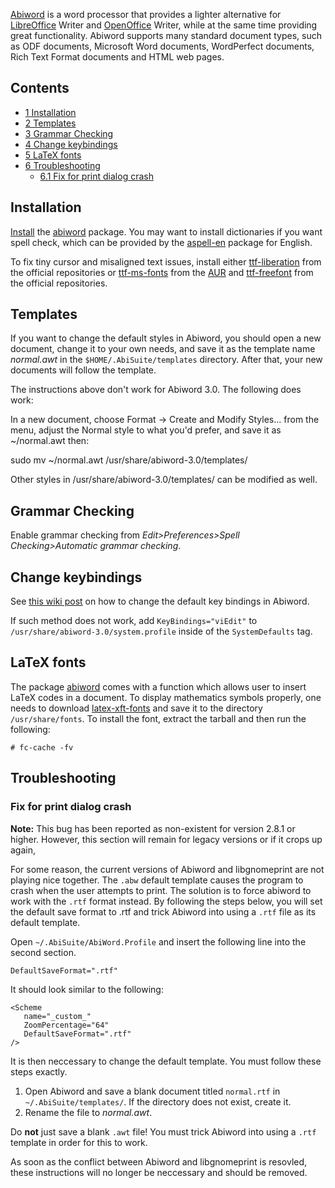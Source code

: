 [Abiword](http://www.abisource.com/) is a word processor that provides a lighter alternative for [LibreOffice](/index.php/LibreOffice "LibreOffice") Writer and [OpenOffice](/index.php/OpenOffice "OpenOffice") Writer, while at the same time providing great functionality. Abiword supports many standard document types, such as ODF documents, Microsoft Word documents, WordPerfect documents, Rich Text Format documents and HTML web pages.

## Contents

*   [1 Installation](#Installation)
*   [2 Templates](#Templates)
*   [3 Grammar Checking](#Grammar_Checking)
*   [4 Change keybindings](#Change_keybindings)
*   [5 LaTeX fonts](#LaTeX_fonts)
*   [6 Troubleshooting](#Troubleshooting)
    *   [6.1 Fix for print dialog crash](#Fix_for_print_dialog_crash)

## Installation

[Install](/index.php/Install "Install") the [abiword](https://www.archlinux.org/packages/?name=abiword) package. You may want to install dictionaries if you want spell check, which can be provided by the [aspell-en](https://www.archlinux.org/packages/?name=aspell-en) package for English.

To fix tiny cursor and misaligned text issues, install either [ttf-liberation](https://www.archlinux.org/packages/?name=ttf-liberation) from the official repositories or [ttf-ms-fonts](https://aur.archlinux.org/packages/ttf-ms-fonts/) from the [AUR](/index.php/AUR "AUR") and [ttf-freefont](https://www.archlinux.org/packages/?name=ttf-freefont) from the official repositories.

## Templates

If you want to change the default styles in Abiword, you should open a new document, change it to your own needs, and save it as the template name *normal.awt* in the `$HOME/.AbiSuite/templates` directory. After that, your new documents will follow the template.

The instructions above don't work for Abiword 3.0\. The following does work:

In a new document, choose Format -> Create and Modify Styles... from the menu, adjust the Normal style to what you'd prefer, and save it as ~/normal.awt then:

sudo mv ~/normal.awt /usr/share/abiword-3.0/templates/

Other styles in /usr/share/abiword-3.0/templates/ can be modified as well.

## Grammar Checking

Enable grammar checking from *Edit>Preferences>Spell Checking>Automatic grammar checking*.

## Change keybindings

See [this wiki post](http://www.abisource.com/wiki/Keyboard_bindings) on how to change the default key bindings in Abiword.

If such method does not work, add `KeyBindings="viEdit"` to `/usr/share/abiword-3.0/system.profile` inside of the `SystemDefaults` tag.

## LaTeX fonts

The package [abiword](https://www.archlinux.org/packages/?name=abiword) comes with a function which allows user to insert LaTeX codes in a document. To display mathematics symbols properly, one needs to download [latex-xft-fonts](http://movementarian.org/latex-xft-fonts-0.1.tar.gz) and save it to the directory `/usr/share/fonts`. To install the font, extract the tarball and then run the following:

```
# fc-cache -fv

```

## Troubleshooting

### Fix for print dialog crash

**Note:** This bug has been reported as non-existent for version 2.8.1 or higher. However, this section will remain for legacy versions or if it crops up again,

For some reason, the current versions of Abiword and libgnomeprint are not playing nice together. The `.abw` default template causes the program to crash when the user attempts to print. The solution is to force abiword to work with the `.rtf` format instead. By following the steps below, you will set the default save format to .rtf and trick Abiword into using a `.rtf` file as its default template.

Open `~/.AbiSuite/AbiWord.Profile` and insert the following line into the second <scheme> section.

```
DefaultSaveFormat=".rtf"

```

It should look similar to the following:

```
<Scheme
   name="_custom_"
   ZoomPercentage="64"
   DefaultSaveFormat=".rtf"
/>

```

It is then neccessary to change the default template. You must follow these steps exactly.

1.  Open Abiword and save a blank document titled `normal.rtf` in `~/.AbiSuite/templates/`. If the directory does not exist, create it.
2.  Rename the file to *normal.awt*.

Do **not** just save a blank `.awt` file! You must trick Abiword into using a `.rtf` template in order for this to work.

As soon as the conflict between Abiword and libgnomeprint is resovled, these instructions will no longer be neccessary and should be removed.